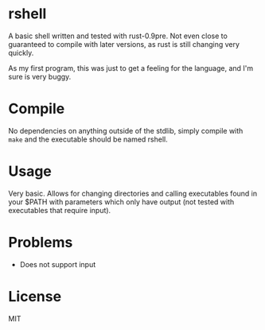 rshell
=========

A basic shell written and tested with rust-0.9pre. Not even close to guaranteed to compile with later versions, as rust is still changing very quickly.

As my first program, this was just to get a feeling for the language, and I'm sure is very buggy.

Compile
=========

No dependencies on anything outside of the stdlib, simply compile with ```make``` and the executable should be named rshell.

Usage
=========

Very basic. Allows for changing directories and calling executables found in your $PATH with parameters which only have output (not tested with executables that require input).

Problems
=========

- Does not support input

License
=========

MIT
